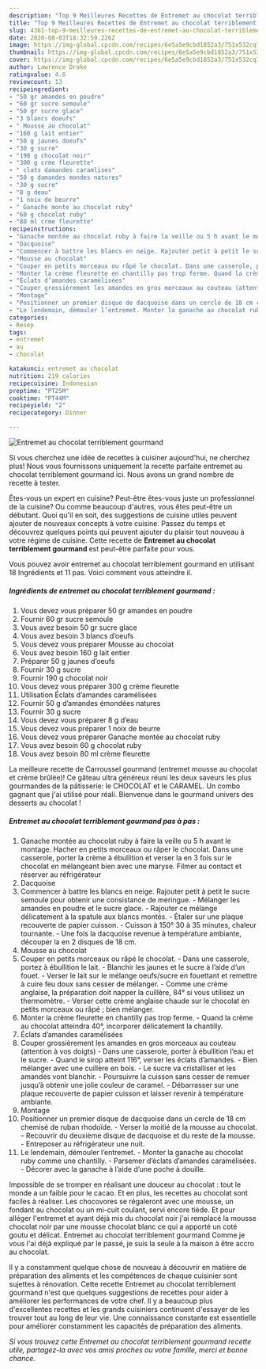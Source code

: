 ```yaml
---
description: "Top 9 Meilleures Recettes de Entremet au chocolat terriblement gourmand"
title: "Top 9 Meilleures Recettes de Entremet au chocolat terriblement gourmand"
slug: 4361-top-9-meilleures-recettes-de-entremet-au-chocolat-terriblement-gourmand
date: 2020-08-03T18:32:59.226Z
image: https://img-global.cpcdn.com/recipes/6e5a5e9cbd1852a3/751x532cq70/entremet-au-chocolat-terriblement-gourmand-photo-principale-de-la-recette.jpg
thumbnail: https://img-global.cpcdn.com/recipes/6e5a5e9cbd1852a3/751x532cq70/entremet-au-chocolat-terriblement-gourmand-photo-principale-de-la-recette.jpg
cover: https://img-global.cpcdn.com/recipes/6e5a5e9cbd1852a3/751x532cq70/entremet-au-chocolat-terriblement-gourmand-photo-principale-de-la-recette.jpg
author: Lawrence Drake
ratingvalue: 4.6
reviewcount: 13
recipeingredient:
- "50 gr amandes en poudre"
- "60 gr sucre semoule"
- "50 gr sucre glace"
- "3 blancs doeufs"
- " Mousse au chocolat"
- "160 g lait entier"
- "50 g jaunes doeufs"
- "30 g sucre"
- "190 g chocolat noir"
- "300 g crme fleurette"
- " clats damandes caramlises"
- "50 g damandes mondes natures"
- "30 g sucre"
- "8 g deau"
- "1 noix de beurre"
- " Ganache monte au chocolat ruby"
- "60 g chocolat ruby"
- "80 ml crme fleurette"
recipeinstructions:
- "Ganache montée au chocolat ruby à faire la veille ou 5 h avant le montage. Hacher en petits morceaux ou râper le chocolat. Dans une casserole, porter la crème à ébullition et verser la en 3 fois sur le chocolat en mélangeant bien avec une maryse. Filmer au contact et réserver au réfrigérateur"
- "Dacquoise"
- "Commencer à battre les blancs en neige. Rajouter petit à petit le sucre semoule pour obtenir une consistance de meringue. Mélanger les amandes en poudre et le sucre glace. Rajouter ce mélange délicatement à la spatule aux blancs montés. Étaler sur une plaque recouverte de papier cuisson. Cuisson à 150° 30 à 35 minutes, chaleur tournante. Une fois la dacquoise revenue à température ambiante, découper la en 2 disques de 18 cm."
- "Mousse au chocolat"
- "Couper en petits morceaux ou râpé le chocolat. Dans une casserole, portez à ébullition le lait.  Blanchir les jaunes et le sucre à l’aide d’un fouet. Verser le lait sur le mélange oeufs/sucre en fouettant et remettre à cuire feu doux sans cesser de mélanger. Comme une crème anglaise, la préparation doit napper la cuillère, 84° si vous utilisez un thermomètre. Verser cette crème anglaise chaude sur le chocolat en petits morceaux ou râpé ; bien mélanger."
- "Monter la crème fleurette en chantilly pas trop ferme. Quand la crème au chocolat atteindra 40°, incorporer délicatement la chantilly."
- "Éclats d’amandes caramélisées"
- "Couper grossièrement les amandes en gros morceaux au couteau (attention à vos doigts) Dans une casserole, porter à ébullition l’eau et le sucre. Quand le sirop atteint 116°, verser les éclats d’amandes. Bien mélanger avec une cuillère en bois. Le sucre va cristalliser et les amandes vont blanchir. Poursuivre la cuisson sans cesser de remuer jusqu’à obtenir une jolie couleur de caramel. Débarrasser sur une plaque recouverte de papier cuisson et laisser revenir à température ambiante."
- "Montage"
- "Positionner un premier disque de dacquoise dans un cercle de 18 cm chemisé de ruban rhodoïde. Verser la moitié de la mousse au chocolat. Recouvrir du deuxième disque de dacquoise et du reste de la mousse. Entreposer au réfrigérateur une nuit."
- "Le lendemain, démouler l’entremet. Monter la ganache au chocolat ruby comme une chantilly. Parsemer d’éclats d’amandes caramélisées. Décorer avec la ganache à l’aide d’une poche à douille."
categories:
- Resep
tags:
- entremet
- au
- chocolat

katakunci: entremet au chocolat 
nutrition: 219 calories
recipecuisine: Indonesian
preptime: "PT25M"
cooktime: "PT44M"
recipeyield: "2"
recipecategory: Dinner

---
```



![Entremet au chocolat terriblement gourmand](https://img-global.cpcdn.com/recipes/6e5a5e9cbd1852a3/751x532cq70/entremet-au-chocolat-terriblement-gourmand-photo-principale-de-la-recette.jpg)

Si vous cherchez une idée de recettes à cuisiner aujourd'hui, ne cherchez plus! Nous vous fournissons uniquement la recette parfaite entremet au chocolat terriblement gourmand ici. Nous avons un grand nombre de recette à tester.

Êtes-vous un expert en cuisine? Peut-être êtes-vous juste un professionnel de la cuisine? Ou comme beaucoup d'autres, vous êtes peut-être un débutant. Quoi qu'il en soit, des suggestions de cuisine utiles peuvent ajouter de nouveaux concepts à votre cuisine. Passez du temps et découvrez quelques points qui peuvent ajouter du plaisir tout nouveau à votre régime de cuisine. Cette recette de <strong> Entremet au chocolat terriblement gourmand </strong> est peut-être parfaite pour vous.

<!--inarticleads1-->

Vous pouvez avoir entremet au chocolat terriblement gourmand en utilisant 18 Ingrédients et 11 pas. Voici comment vous atteindre il.

##### Ingrédients de entremet au chocolat terriblement gourmand :

1. Vous devez vous préparer 50 gr amandes en poudre
1. Fournir 60 gr sucre semoule
1. Vous avez besoin 50 gr sucre glace
1. Vous avez besoin 3 blancs d’oeufs
1. Vous devez vous préparer  Mousse au chocolat
1. Vous avez besoin 160 g lait entier
1. Préparer 50 g jaunes d’oeufs
1. Fournir 30 g sucre
1. Fournir 190 g chocolat noir
1. Vous devez vous préparer 300 g crème fleurette
1. Utilisation  Éclats d’amandes caramélisées
1. Fournir 50 g d’amandes émondées natures
1. Fournir 30 g sucre
1. Vous devez vous préparer 8 g d’eau
1. Vous devez vous préparer 1 noix de beurre
1. Vous devez vous préparer  Ganache montée au chocolat ruby
1. Vous avez besoin 60 g chocolat ruby
1. Vous avez besoin 80 ml crème fleurette


La meilleure recette de Carroussel gourmand (entremet mousse au chocolat et crème brûlée)! Ce gâteau ultra généreux réuni les deux saveurs les plus gourmandes de la pâtisserie: le CHOCOLAT et le CARAMEL. Un combo gagnant que j&#39;ai utilisé pour réali. Bienvenue dans le gourmand univers des desserts au chocolat ! 

<!--inarticleads2-->

##### Entremet au chocolat terriblement gourmand pas à pas :

1. Ganache montée au chocolat ruby à faire la veille ou 5 h avant le montage. Hacher en petits morceaux ou râper le chocolat. Dans une casserole, porter la crème à ébullition et verser la en 3 fois sur le chocolat en mélangeant bien avec une maryse. Filmer au contact et réserver au réfrigérateur
1. Dacquoise
1. Commencer à battre les blancs en neige. Rajouter petit à petit le sucre semoule pour obtenir une consistance de meringue. - Mélanger les amandes en poudre et le sucre glace. - Rajouter ce mélange délicatement à la spatule aux blancs montés. - Étaler sur une plaque recouverte de papier cuisson. - Cuisson à 150° 30 à 35 minutes, chaleur tournante. - Une fois la dacquoise revenue à température ambiante, découper la en 2 disques de 18 cm.
1. Mousse au chocolat
1. Couper en petits morceaux ou râpé le chocolat. - Dans une casserole, portez à ébullition le lait.  - Blanchir les jaunes et le sucre à l’aide d’un fouet. - Verser le lait sur le mélange oeufs/sucre en fouettant et remettre à cuire feu doux sans cesser de mélanger. - Comme une crème anglaise, la préparation doit napper la cuillère, 84° si vous utilisez un thermomètre. - Verser cette crème anglaise chaude sur le chocolat en petits morceaux ou râpé ; bien mélanger.
1. Monter la crème fleurette en chantilly pas trop ferme. - Quand la crème au chocolat atteindra 40°, incorporer délicatement la chantilly.
1. Éclats d’amandes caramélisées
1. Couper grossièrement les amandes en gros morceaux au couteau (attention à vos doigts) - Dans une casserole, porter à ébullition l’eau et le sucre. - Quand le sirop atteint 116°, verser les éclats d’amandes. - Bien mélanger avec une cuillère en bois. - Le sucre va cristalliser et les amandes vont blanchir. - Poursuivre la cuisson sans cesser de remuer jusqu’à obtenir une jolie couleur de caramel. - Débarrasser sur une plaque recouverte de papier cuisson et laisser revenir à température ambiante.
1. Montage
1. Positionner un premier disque de dacquoise dans un cercle de 18 cm chemisé de ruban rhodoïde. - Verser la moitié de la mousse au chocolat. - Recouvrir du deuxième disque de dacquoise et du reste de la mousse. - Entreposer au réfrigérateur une nuit.
1. Le lendemain, démouler l’entremet. - Monter la ganache au chocolat ruby comme une chantilly. - Parsemer d’éclats d’amandes caramélisées. - Décorer avec la ganache à l’aide d’une poche à douille.


Impossible de se tromper en réalisant une douceur au chocolat : tout le monde a un faible pour le cacao. Et en plus, les recettes au chocolat sont faciles à réaliser. Les chocovores se régaleront avec une mousse, un fondant au chocolat ou un mi-cuit coulant, servi encore tiède. Et pour alléger l&#39;entremet et ayant déjà mis du chocolat noir j&#39;ai remplacé la mousse chocolat noir par une mousse chocolat blanc ce qui a apporté un coté goutu et délicat. Entremet au chocolat terriblement gourmand Comme je vous l&#39;ai déjà expliqué par le passé, je suis la seule à la maison à être accro au chocolat. 

<!--inarticleads1-->

<p>
Il y a constamment quelque chose de nouveau à découvrir en matière de préparation des aliments et les compétences de chaque cuisinier sont sujettes à rénovation. Cette recette Entremet au chocolat terriblement gourmand n'est que quelques suggestions de recettes pour aider à améliorer les performances de votre chef. Il y a beaucoup plus d'excellentes recettes et les grands cuisiniers continuent d'essayer de les trouver tout au long de leur vie. Une connaissance constante est essentielle pour améliorer constamment les capacités de préparation des aliments.
</p>

<p>
<i>Si vous trouvez cette Entremet au chocolat terriblement gourmand recette utile, partagez-la avec vos amis proches ou votre famille, merci et bonne chance.</i>
</p>
